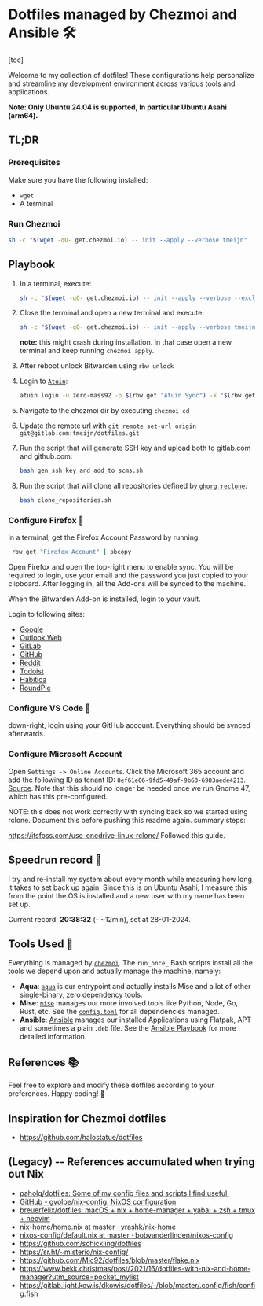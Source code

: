 # Dotfiles managed by Chezmoi and Ansible 🛠️

[toc]

Welcome to my collection of dotfiles! These configurations help personalize and streamline my development environment across various tools and applications.

**Note: Only Ubuntu 24.04 is supported, In particular Ubuntu Asahi (arm64).**

## TL;DR

### Prerequisites

Make sure you have the following installed:

- `wget`
- A terminal

### Run Chezmoi

```bash
sh -c "$(wget -qO- get.chezmoi.io) -- init --apply --verbose tmeijn"
```

## Playbook

1. In a terminal, execute:

    ```bash
    sh -c "$(wget -qO- get.chezmoi.io) -- init --apply --verbose --exclude scripts tmeijn"
    ```

1. Close the terminal and open a new terminal and execute:

    ```bash
    sh -c "$(wget -qO- get.chezmoi.io) -- init --apply --verbose tmeijn"
    ```

    **note:** this might crash during installation. In that case open a new terminal and keep running `chezmoi apply`.

1. After reboot unlock Bitwarden using `rbw unlock`
1. Login to [`Atuin`](https://atuin.sh/):

    ```bash
    atuin login -u zero-mass92 -p $(rbw get "Atuin Sync") -k "$(rbw get "Atuin Sync" -f Key)"
    ```

1. Navigate to the chezmoi dir by executing `chezmoi cd`
1. Update the remote url with `git remote set-url origin git@gitlab.com:tmeijn/dotfiles.git`
1. Run the script that will generate SSH key and upload both to gitlab.com and github.com:

    ```bash
    bash gen_ssh_key_and_add_to_scms.sh
    ```

1. Run the script that will clone all repositories defined by [`ghorg reclone`](./chezmoi/dot_config/ghorg/reclone.yaml):

    ```bash
    bash clone_repositories.sh
    ```

### Configure Firefox 🦊

In a terminal, get the Firefox Account Password by running:

```bash
 rbw get "Firefox Account" | pbcopy
```

Open Firefox and open the top-right menu to enable sync.
You will be required to login, use your email and the password you just copied to your clipboard.
After logging in, all the Add-ons will be synced to the machine.

When the Bitwarden Add-on is installed, login to your vault.

Login to following sites:

- [Google](https://accounts.google.com/)
- [Outlook Web](https://login.live.com/login.srf)
- [GitLab](https://gitlab.com/users/sign_in)
- [GitHub](https://github.com/login)
- [Reddit](https://www.reddit.com/login/)
- [Todoist](https://app.todoist.com/auth/login?success_page=%2Fapp%2Ftoday)
- [Habitica](https://habitica.com/login)
- [RoundPie](https://roundpie.app/#/login)

### Configure VS Code 🎹

down-right, login using your GitHub account. Everything should be synced afterwards.

### Configure Microsoft Account

Open `Settings -> Online Accounts`. Click the Microsoft 365 account and add the following ID as tenant ID: `8ef61e06-9fd5-49af-9b63-6983aede4213`. [Source](https://gitlab.gnome.org/Infrastructure/Infrastructure/-/issues/1382). Note that this should no longer be needed once we run Gnome 47, which has this pre-configured.

NOTE: this does not work correctly with syncing back so we started using rclone. Document this before pushing this readme again. summary steps:

https://itsfoss.com/use-onedrive-linux-rclone/ Followed this guide.

## Speedrun record 🏃

I try and re-install my system about every month while measuring how long it takes to set back up again.
Since this is on Ubuntu Asahi, I measure this from the point the OS is installed and a new user with my name has been set up.

Current record: **20:38:32** (- ~12min), set at 28-01-2024.

## Tools Used 🧰

Everything is managed by [`chezmoi`](https://www.chezmoi.io/).
The `run_once_` Bash scripts install all the tools we depend upon and actually manage the machine, namely:

- **Aqua**: [`aqua`](https://aquaproj.github.io/) is our entrypoint and actually installs Mise and a lot of other single-binary, zero dependency tools.
- **Mise**: [`mise`](https://mise.jdx.dev/) manages our more involved tools like Python, Node, Go, Rust, etc. See the [`config.toml`](chezmoi/dot_config/mise/config.toml) for all dependencies managed.
- **Ansible**: [Ansible](https://www.ansible.com/) manages our installed Applications using Flatpak, APT and sometimes a plain `.deb` file. See the [Ansible Playbook](ansible/setup.yaml) for more detailed information.

## References 📚

Feel free to explore and modify these dotfiles according to your preferences. Happy coding! 🚀

## Inspiration for Chezmoi dotfiles

- https://github.com/halostatue/dotfiles

## (Legacy) -- References accumulated when trying out Nix

- [paholg/dotfiles: Some of my config files and scripts I find useful.](https://github.com/paholg/dotfiles)
- [GitHub - gvolpe/nix-config: NixOS configuration](https://github.com/gvolpe/nix-config)
- [breuerfelix/dotfiles: macOS + nix + home-manager + yabai + zsh + tmux + neovim](https://github.com/breuerfelix/dotfiles)
- [nix-home/home.nix at master · yrashk/nix-home](https://github.com/yrashk/nix-home/blob/master/home.nix)
- [nixos-config/default.nix at master · bobvanderlinden/nixos-config](https://github.com/bobvanderlinden/nixos-config/blob/master/home/default.nix)
- https://github.com/schickling/dotfiles
- https://sr.ht/~misterio/nix-config/
- https://github.com/Mic92/dotfiles/blob/master/flake.nix
- https://www.bekk.christmas/post/2021/16/dotfiles-with-nix-and-home-manager?utm_source=pocket_mylist
- https://gitlab.light.kow.is/dkowis/dotfiles/-/blob/master/.config/fish/config.fish
